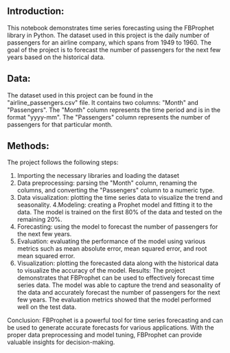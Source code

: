 ## Introduction:
This notebook demonstrates time series forecasting using the FBProphet library in Python. The dataset used in this project is the daily number of passengers for an airline company, which spans from 1949 to 1960. The goal of the project is to forecast the number of passengers for the next few years based on the historical data.

## Data:
The dataset used in this project can be found in the "airline_passengers.csv" file. It contains two columns: "Month" and "Passengers". The "Month" column represents the time period and is in the format "yyyy-mm". The "Passengers" column represents the number of passengers for that particular month.

## Methods:
The project follows the following steps:

1. Importing the necessary libraries and loading the dataset
2. Data preprocessing: parsing the "Month" column, renaming the columns, and converting the "Passengers" column to a numeric type.
3. Data visualization: plotting the time series data to visualize the trend and seasonality.
4.Modeling: creating a Prophet model and fitting it to the data. The model is trained on the first 80% of the data and tested on the remaining 20%.
5. Forecasting: using the model to forecast the number of passengers for the next few years.
6. Evaluation: evaluating the performance of the model using various metrics such as mean absolute error, mean squared error, and root mean squared error.
7. Visualization: plotting the forecasted data along with the historical data to visualize the accuracy of the model.
Results:
The project demonstrates that FBProphet can be used to effectively forecast time series data. The model was able to capture the trend and seasonality of the data and accurately forecast the number of passengers for the next few years. The evaluation metrics showed that the model performed well on the test data.

Conclusion:
FBProphet is a powerful tool for time series forecasting and can be used to generate accurate forecasts for various applications. With the proper data preprocessing and model tuning, FBProphet can provide valuable insights for decision-making.
